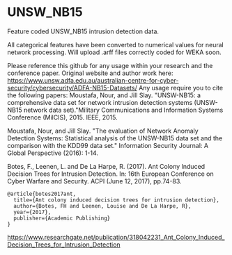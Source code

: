 # UNSW_NB15
Feature coded UNSW_NB15 intrusion detection data.

All categorical features have been converted to numerical values for neural network processing. Will upload .arff files correctly coded for WEKA soon.

Please reference this github for any usage within your research and the conference paper. Original website and author work here:
https://www.unsw.adfa.edu.au/australian-centre-for-cyber-security/cybersecurity/ADFA-NB15-Datasets/ 
Any usage require you to cite the following papers:
Moustafa, Nour, and Jill Slay. "UNSW-NB15: a comprehensive data set for network intrusion detection systems (UNSW-NB15 network data set)."Military Communications and Information Systems Conference (MilCIS), 2015. IEEE, 2015.

Moustafa, Nour, and Jill Slay. "The evaluation of Network Anomaly Detection Systems: Statistical analysis of the UNSW-NB15 data set and the comparison with the KDD99 data set." Information Security Journal: A Global Perspective (2016): 1-14.

Botes, F., Leenen, L. and De La Harpe, R. (2017). Ant Colony Induced Decision Trees for Intrusion Detection. In: 16th European Conference on Cyber Warfare and Security. ACPI (June 12, 2017), pp.74-83.

```
@article{botes2017ant,
  title={Ant colony induced decision trees for intrusion detection},
  author={Botes, FH and Leenen, Louise and De La Harpe, R},
  year={2017},
  publisher={Academic Publishing}
}
```
https://www.researchgate.net/publication/318042231_Ant_Colony_Induced_Decision_Trees_for_Intrusion_Detection
